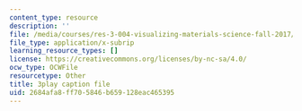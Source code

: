 ```yaml
---
content_type: resource
description: ''
file: /media/courses/res-3-004-visualizing-materials-science-fall-2017/2684afa8ff705846b659128eac465395_cFZaKWiBD6I.vtt
file_type: application/x-subrip
learning_resource_types: []
license: https://creativecommons.org/licenses/by-nc-sa/4.0/
ocw_type: OCWFile
resourcetype: Other
title: 3play caption file
uid: 2684afa8-ff70-5846-b659-128eac465395
---
```

